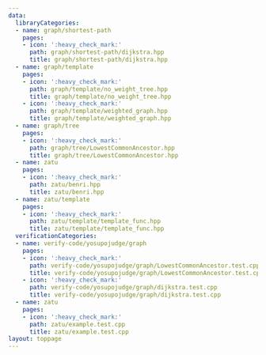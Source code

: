 ```yaml
---
data:
  libraryCategories:
  - name: graph/shortest-path
    pages:
    - icon: ':heavy_check_mark:'
      path: graph/shortest-path/dijkstra.hpp
      title: graph/shortest-path/dijkstra.hpp
  - name: graph/template
    pages:
    - icon: ':heavy_check_mark:'
      path: graph/template/no_weight_tree.hpp
      title: graph/template/no_weight_tree.hpp
    - icon: ':heavy_check_mark:'
      path: graph/template/weighted_graph.hpp
      title: graph/template/weighted_graph.hpp
  - name: graph/tree
    pages:
    - icon: ':heavy_check_mark:'
      path: graph/tree/LowestCommonAncestor.hpp
      title: graph/tree/LowestCommonAncestor.hpp
  - name: zatu
    pages:
    - icon: ':heavy_check_mark:'
      path: zatu/benri.hpp
      title: zatu/benri.hpp
  - name: zatu/template
    pages:
    - icon: ':heavy_check_mark:'
      path: zatu/template/template_func.hpp
      title: zatu/template/template_func.hpp
  verificationCategories:
  - name: verify-code/yosupojudge/graph
    pages:
    - icon: ':heavy_check_mark:'
      path: verify-code/yosupojudge/graph/LowestCommonAncestor.test.cpp
      title: verify-code/yosupojudge/graph/LowestCommonAncestor.test.cpp
    - icon: ':heavy_check_mark:'
      path: verify-code/yosupojudge/graph/dijkstra.test.cpp
      title: verify-code/yosupojudge/graph/dijkstra.test.cpp
  - name: zatu
    pages:
    - icon: ':heavy_check_mark:'
      path: zatu/example.test.cpp
      title: zatu/example.test.cpp
layout: toppage
---
```

